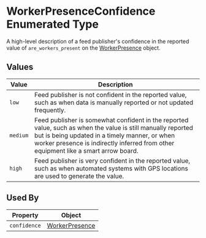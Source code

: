 # WorkerPresenceConfidence Enumerated Type
A high-level description of a feed publisher's confidence in the reported value of `are_workers_present` on the [WorkerPresence](/spec-content/objects/WorkerPresence.md) object. 

## Values
Value | Description
--- | ---
`low` | Feed publisher is not confident in the reported value, such as when data is manually reported or not updated frequently. 
`medium` | Feed publisher is somewhat confident in the reported value, such as when the value is still manually reported but is being updated in a timely manner, or when worker presence is indirectly inferred from other equipment like a smart arrow board.
`high` | Feed publisher is very confident in the reported value, such as when automated systems with GPS locations are used to generate the value.  

## Used By
Property | Object
--- | ---
`confidence` | [WorkerPresence](/spec-content/objects/WorkerPresence.md)
